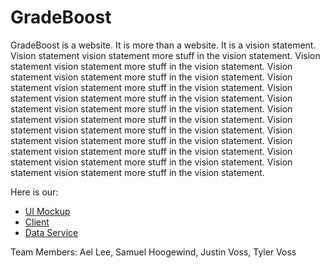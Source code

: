 # GradeBoost
GradeBoost is a website. It is more than a website. It is a vision statement. Vision statement vision statement more stuff in the vision statement. Vision statement vision statement more stuff in the vision statement. Vision statement vision statement more stuff in the vision statement. Vision statement vision statement more stuff in the vision statement. Vision statement vision statement more stuff in the vision statement. Vision statement vision statement more stuff in the vision statement. Vision statement vision statement more stuff in the vision statement. Vision statement vision statement more stuff in the vision statement. Vision statement vision statement more stuff in the vision statement. Vision statement vision statement more stuff in the vision statement. Vision statement vision statement more stuff in the vision statement. Vision statement vision statement more stuff in the vision statement. 

Here is our:
- [UI Mockup](https://mockitt.wondershare.com/proto/design/pb2lm85ei8u8u7byu)
- [Client](https://github.com/calvin-cs262-fall2022-D/Client)
- [Data Service](https://supabase.com/dashboard/project/vomlpfolqgvbesksskcs)

Team Members:
Ael Lee, 
Samuel Hoogewind, 
Justin Voss, 
Tyler Voss

